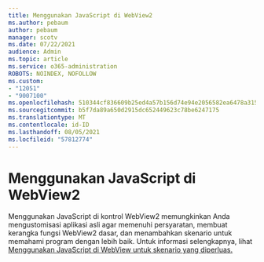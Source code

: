 ```yaml
---
title: Menggunakan JavaScript di WebView2
ms.author: pebaum
author: pebaum
manager: scotv
ms.date: 07/22/2021
audience: Admin
ms.topic: article
ms.service: o365-administration
ROBOTS: NOINDEX, NOFOLLOW
ms.custom:
- "12051"
- "9007100"
ms.openlocfilehash: 510344cf836609b25ed4a57b156d74e94e2056582ea6478a315d34697ddf5048
ms.sourcegitcommit: b5f7da89a650d2915dc652449623c78be6247175
ms.translationtype: MT
ms.contentlocale: id-ID
ms.lasthandoff: 08/05/2021
ms.locfileid: "57812774"
---
```

# <a name="use-javascript-in-webview2"></a>Menggunakan JavaScript di WebView2

Menggunakan JavaScript di kontrol WebView2 memungkinkan Anda mengustomisasi aplikasi asli agar memenuhi persyaratan, membuat kerangka fungsi WebView2 dasar, dan menambahkan skenario untuk memahami program dengan lebih baik. Untuk informasi selengkapnya, lihat [Menggunakan JavaScript di WebView untuk skenario yang diperluas.](/microsoft-edge/webview2/how-to/javascript)
